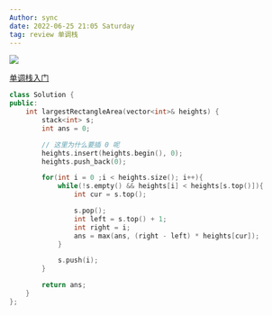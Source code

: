 ```yaml
---
Author: sync
date: 2022-06-25 21:05 Saturday
tag: review 单调栈
---
```


![](FigureBed%20🌄/Pasted/Pasted%20image%2020220625210525.png)


[单调栈入门](https://leetcode-cn.com/problems/largest-rectangle-in-histogram/solution/84-by-ikaruga/)

```cpp
class Solution {
public:
    int largestRectangleArea(vector<int>& heights) {
        stack<int> s;
        int ans = 0;

		// 这里为什么要插 0 呢
        heights.insert(heights.begin(), 0);
        heights.push_back(0);

        for(int i = 0 ;i < heights.size(); i++){
            while(!s.empty() && heights[i] < heights[s.top()]){
                int cur = s.top();

                s.pop();
                int left = s.top() + 1;
                int right = i;
                ans = max(ans, (right - left) * heights[cur]);
            }

            s.push(i);
        }

        return ans;
    }
};
```